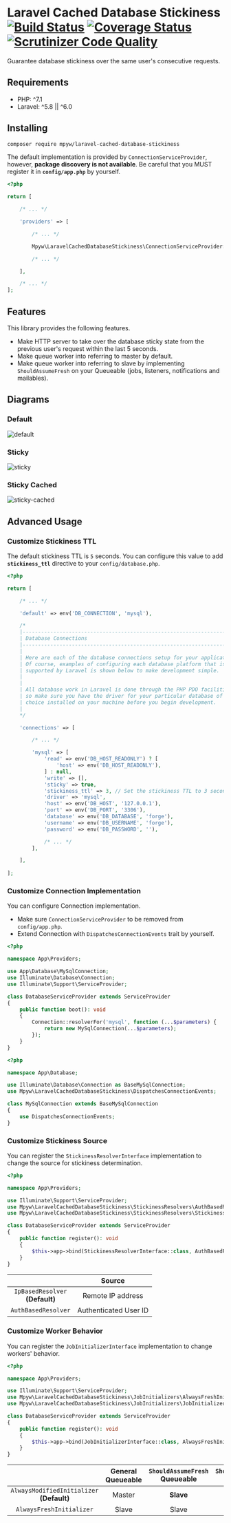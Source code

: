 # Laravel Cached Database Stickiness<br>[![Build Status](https://travis-ci.org/mpyw/laravel-cached-database-stickiness.svg?branch=master)](https://travis-ci.org/mpyw/laravel-cached-database-stickiness) [![Coverage Status](https://coveralls.io/repos/github/mpyw/laravel-cached-database-stickiness/badge.svg?branch=master)](https://coveralls.io/github/mpyw/laravel-cached-database-stickiness?branch=master) [![Scrutinizer Code Quality](https://scrutinizer-ci.com/g/mpyw/laravel-cached-database-stickiness/badges/quality-score.png?b=master)](https://scrutinizer-ci.com/g/mpyw/laravel-cached-database-stickiness/?branch=master)

Guarantee database stickiness over the same user's consecutive requests.

## Requirements

- PHP: ^7.1
- Laravel: ^5.8 || ^6.0

## Installing

```bash
composer require mpyw/laravel-cached-database-stickiness
```

The default implementation is provided by `ConnectionServiceProvider`, however, **package discovery is not available**.
Be careful that you MUST register it in **`config/app.php`** by yourself.

```php
<?php

return [

    /* ... */

    'providers' => [

        /* ... */

        Mpyw\LaravelCachedDatabaseStickiness\ConnectionServiceProvider::class,

        /* ... */

    ],

    /* ... */
];
```

## Features

This library provides the following features.

- Make HTTP server to take over the database sticky state from the previous user's request within the last 5 seconds.
- Make queue worker into referring to master by default. 
- Make queue worker into referring to slave by implementing `ShouldAssumeFresh` on your Queueable (jobs, listeners, notifications and mailables).

## Diagrams

### Default

![default](./diagrams/default.svg)

### Sticky

![sticky](./diagrams/sticky.svg)

### Sticky Cached

![sticky-cached](./diagrams/sticky-cached.svg)

## Advanced Usage

### Customize Stickiness TTL

The default stickiness TTL is `5` seconds.
You can configure this value to add **`stickiness_ttl`** directive to your `config/database.php`.

```php
<?php

return [

    /* ... */

    'default' => env('DB_CONNECTION', 'mysql'),

    /*
    |--------------------------------------------------------------------------
    | Database Connections
    |--------------------------------------------------------------------------
    |
    | Here are each of the database connections setup for your application.
    | Of course, examples of configuring each database platform that is
    | supported by Laravel is shown below to make development simple.
    |
    |
    | All database work in Laravel is done through the PHP PDO facilities
    | so make sure you have the driver for your particular database of
    | choice installed on your machine before you begin development.
    |
    */

    'connections' => [

        /* ... */

        'mysql' => [
            'read' => env('DB_HOST_READONLY') ? [
                'host' => env('DB_HOST_READONLY'),
            ] : null,
            'write' => [],
            'sticky' => true,
            'stickiness_ttl' => 3, // Set the stickiness TTL to 3 seconds
            'driver' => 'mysql',
            'host' => env('DB_HOST', '127.0.0.1'),
            'port' => env('DB_PORT', '3306'),
            'database' => env('DB_DATABASE', 'forge'),
            'username' => env('DB_USERNAME', 'forge'),
            'password' => env('DB_PASSWORD', ''),

            /* ... */
        ],

    ],
    
];
```

### Customize Connection Implementation

You can configure Connection implementation.

- Make sure `ConnectionServiceProvider` to be removed from `config/app.php`.
- Extend Connection with `DispatchesConnectionEvents` trait by yourself.

```php
<?php

namespace App\Providers;

use App\Database\MySqlConnection;
use Illuminate\Database\Connection;
use Illuminate\Support\ServiceProvider;

class DatabaseServiceProvider extends ServiceProvider
{
    public function boot(): void
    {
        Connection::resolverFor('mysql', function (...$parameters) {
            return new MySqlConnection(...$parameters);
        });
    }
}
```

```php
<?php

namespace App\Database;

use Illuminate\Database\Connection as BaseMySqlConnection;
use Mpyw\LaravelCachedDatabaseStickiness\DispatchesConnectionEvents;

class MySqlConnection extends BaseMySqlConnection
{
    use DispatchesConnectionEvents;
}
```

### Customize Stickiness Source

You can register the `StickinessResolverInterface` implementation to change the source for stickiness determination.

```php
<?php

namespace App\Providers;

use Illuminate\Support\ServiceProvider;
use Mpyw\LaravelCachedDatabaseStickiness\StickinessResolvers\AuthBasedResolver;
use Mpyw\LaravelCachedDatabaseStickiness\StickinessResolvers\StickinessResolverInterface;

class DatabaseServiceProvider extends ServiceProvider
{
    public function register(): void
    {
        $this->app->bind(StickinessResolverInterface::class, AuthBasedResolver::class);
    }
}
```

| | Source |
|:---:|:---:|
| `IpBasedResolver`<br>**(Default)**| Remote IP address |
| `AuthBasedResolver` | Authenticated User ID |

### Customize Worker Behavior

You can register the `JobInitializerInterface` implementation to change workers' behavior.

```php
<?php

namespace App\Providers;

use Illuminate\Support\ServiceProvider;
use Mpyw\LaravelCachedDatabaseStickiness\JobInitializers\AlwaysFreshInitializer;
use Mpyw\LaravelCachedDatabaseStickiness\JobInitializers\JobInitializerInterface;

class DatabaseServiceProvider extends ServiceProvider
{
    public function register(): void
    {
        $this->app->bind(JobInitializerInterface::class, AlwaysFreshInitializer::class);
    }
}
```

| | General Queueable | `ShouldAssumeFresh` Queueable | `ShouldAssumeModified` Queueable |
|:---:|:---:|:---:|:---:|
| `AlwaysModifiedInitializer`<br>**(Default)**| Master | **Slave** | Master |
| `AlwaysFreshInitializer` | Slave | Slave | **Master** |
